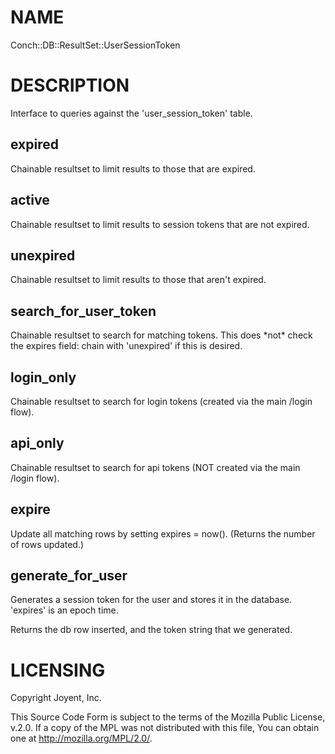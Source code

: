 # NAME

Conch::DB::ResultSet::UserSessionToken

# DESCRIPTION

Interface to queries against the 'user\_session\_token' table.

## expired

Chainable resultset to limit results to those that are expired.

## active

Chainable resultset to limit results to session tokens that are not expired.

## unexpired

Chainable resultset to limit results to those that aren't expired.

## search\_for\_user\_token

Chainable resultset to search for matching tokens.
This does \*not\* check the expires field: chain with 'unexpired' if this is desired.

## login\_only

Chainable resultset to search for login tokens (created via the main /login flow).

## api\_only

Chainable resultset to search for api tokens (NOT created via the main /login flow).

## expire

Update all matching rows by setting expires = now(). (Returns the number of rows updated.)

## generate\_for\_user

Generates a session token for the user and stores it in the database.
'expires' is an epoch time.

Returns the db row inserted, and the token string that we generated.

# LICENSING

Copyright Joyent, Inc.

This Source Code Form is subject to the terms of the Mozilla Public License,
v.2.0. If a copy of the MPL was not distributed with this file, You can obtain
one at http://mozilla.org/MPL/2.0/.
